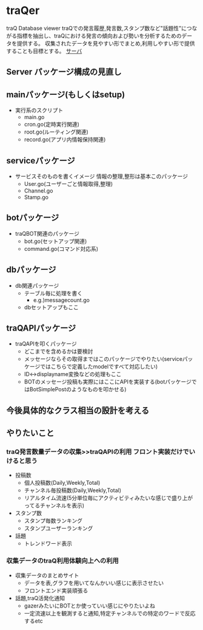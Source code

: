# traQer
traQ Database viewer
traQでの発言履歴,発言数,スタンプ数など"話題性"につながる指標を抽出し、traQにおける発言の傾向および勢いを分析するためのデータを提供する。
収集されたデータを見やすい形でまとめ,利用しやすい形で提供することも目標とする。
[サーバ](./Server.md)

## Server パッケージ構成の見直し

## mainパッケージ(もしくはsetup)
- 実行系のスクリプト
  - main.go
  - cron.go(定時実行関連)
  - root.go(ルーティング関連)
  - record.go(アプリ内情報保持関連)

## serviceパッケージ
- サービスそのものを書くイメージ 情報の整理,整形は基本このパッケージ
  - User.go(ユーザーごと情報取得,整理)
  - Channel.go
  - Stamp.go

## botパッケージ
- traQBOT関連のパッケージ
  - bot.go(セットアップ関連)
  - command.go(コマンド対応系)

## dbパッケージ
- db関連パッケージ
  - テーブル毎に処理を書く
    - e.g.)messagecount.go
  - dbセットアップもここ

## traQAPIパッケージ
- traQAPIを叩くパッケージ
  - どこまでを含めるかは要検討
  - メッセージならその取得まではこのパッケージでやりたい(serviceパッケージではこちらで定義したmodelですべて対応したい)
  - ID<->displayname変換などの処理もここ
  - BOTのメッセージ投稿も実際にはここにAPIを実装する(botパッケージではBotSimplePostのようなものを叩かせる)

## 今後具体的なクラス相当の設計を考える

## やりたいこと

### traQ発言数量データの収集>>traQAPIの利用 フロント実装だけでいけると思う

- 投稿数
  - 個人投稿数(Daily,Weekly,Total)
  - チャンネル毎投稿数(Daily,Weekly,Total)
  - リアルタイム流速(5分単位毎にアクティビティみたいな感じで盛り上がってるチャンネルを表示)
- スタンプ数
  - スタンプ毎数ランキング
  - スタンプユーザーランキング
- 話題  
  - トレンドワード表示

### 収集データのtraQ利用体験向上への利用

- 収集データのまとめサイト
  - データを表,グラフを用いてなんかいい感じに表示させたい
  - フロントエンド実装頑張る
- 話題,traQ活発化通知
  - gazerみたいにBOTとか使っていい感じにやりたいよね
  - 一定流速以上を観測すると通知,特定チャンネルでの特定のワードで反応するetc  
